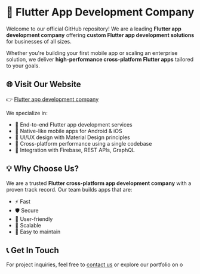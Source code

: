 # 🚀 Flutter App Development Company

Welcome to our official GitHub repository! We are a leading **Flutter app development company** offering **custom Flutter app development solutions** for businesses of all sizes.

Whether you're building your first mobile app or scaling an enterprise solution, we deliver **high-performance cross-platform Flutter apps** tailored to your goals.

## 🌐 Visit Our Website

👉 [Flutter app development company](https://metadesignsolutions.com/technology/flutter-app-development-company/)

We specialize in:
- 🔹 End-to-end Flutter app development services  
- 🔹 Native-like mobile apps for Android & iOS  
- 🔹 UI/UX design with Material Design principles  
- 🔹 Cross-platform performance using a single codebase  
- 🔹 Integration with Firebase, REST APIs, GraphQL

## 💡 Why Choose Us?

We are a trusted **Flutter cross-platform app development company** with a proven track record. Our team builds apps that are:
- ⚡ Fast
- 🛡️ Secure
- 📱 User-friendly
- 🔁 Scalable
- 🧩 Easy to maintain

## 📞 Get In Touch

For project inquiries, feel free to [contact us](https://yourfluttercompany.com/contact) or explore our portfolio on o

